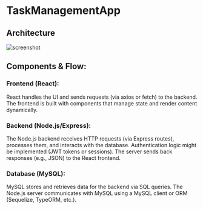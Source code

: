 # TaskManagementApp
## Architecture

![screenshot](./screenshot.png)

## Components & Flow:
### Frontend (React):

React handles the UI and sends requests (via axios or fetch) to the backend.
The frontend is built with components that manage state and render content dynamically.

### Backend (Node.js/Express):

The Node.js backend receives HTTP requests (via Express routes), processes them, and interacts with the database.
Authentication logic might be implemented (JWT tokens or sessions).
The server sends back responses (e.g., JSON) to the React frontend.

### Database (MySQL):

MySQL stores and retrieves data for the backend via SQL queries.
The Node.js server communicates with MySQL using a MySQL client or ORM (Sequelize, TypeORM, etc.).
